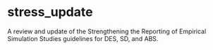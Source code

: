 # stress_update
A review and update of the Strengthening the Reporting of Empirical Simulation Studies guidelines for DES, SD, and ABS.
